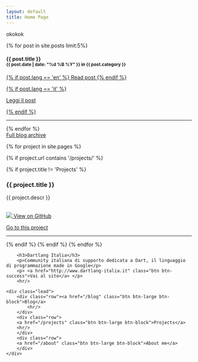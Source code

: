 ```yaml
---
layout: default
title: Home Page
---
```


okokok

<div id="desktopHome" class="hidden-phone">
<div class="span6">

<div class="centered">
{% for post in site.posts limit:5%}


<h4>{{ post.title }} <br/><small>{{ post.date | date: "%d %B %Y" }} <span style="color:black">in</span> <b>{{ post.category }}</b></small></h4>


<p><a href='{{post.url}}' class='btn btn-info btn-small'>
{% if post.lang == 'en' %}
	Read post
{% endif %}

{% if post.lang == 'it' %}

Leggi il post

{% endif %}

</a></p>

<hr/>
{% endfor %}

<div class="lead"><a href="/blog">Full blog archive</a></div>
</div>

</div>

<div class="span6 centered">

{% for project in site.pages %}

{% if project.url contains '/projects/' %}


{% if project.title != 'Projects' %}

<h3>{{ project.title }}</h3>


{{ project.descr }}

<p><br/>
	<a href="{{ project.github }}" class="btn btn-small"><img class="btn-img" src="/img/github.png"/> View on GitHub</a>

<a href="/projects/{{ project.path }}" class="btn btn-info btn-small"> Go to this project</a>
</p>
<hr/>

{% endif %}
{% endif %}
{% endfor %}

		<h3>Dartlang Italia</h3>
		<p>Community italiana di supporto dedicata a Dart, il linguaggio di programmazione made in Google</p>
		<p> <a href="http://www.dartlang-italia.it" class="btn btn-success">Vai al sito</a> </p>
		<hr/>
</div>
</div>

<div id="mobileHome" class="hidden-desktop">

	<div class="lead">
		<div class="row"><a href="/blog" class="btn btn-large btn-block">Blog</a>
			<hr/>
		</div>
		<div class="row">
		<a href="/projects" class="btn btn-large btn-block">Projects</a>
		<hr/>
		</div>
		<div class="row">
		<a href="/about" class="btn btn-large btn-block">About me</a>
		</div>
	</div>

</div>
